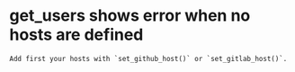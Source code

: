 # get_users shows error when no hosts are defined

    Add first your hosts with `set_github_host()` or `set_gitlab_host()`.

